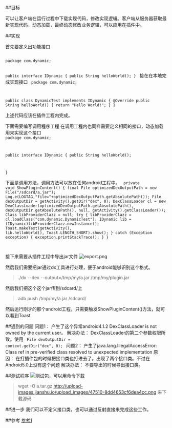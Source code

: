 ##目标

可以让客户端在运行过程中下载实现代码，修改实现逻辑。客户端从服务器获取最新实现代码，动态加载，最终动态修改业务逻辑，可以应用在插件中。

##实现

首先要定义出功能接口

<code>
package com.dynamic;

public interface IDynamic {
    public String helloWorld();
}
</code>
接在在本地完成实现接口
<code>
package com.dynamic;

public class DynamicTest implements IDynamic {
    @Override
    public String helloWorld() {
        return "Hello World!";
    }
}
</code>

上述代码应该在插件工程内完成。

下面需要编写调用程序工程
在调用工程内也同样需要定义相同的接口，动态加载用来实现这个接口
<code>
package com.dynamic;

public interface IDynamic {
    public String helloWorld();

}
</code>

下面是调用方法，调用方法可以放在任何android工程中。
<code>
		private void ShowPluginContent() {
            final File optimizedDexOutputPath = new File("/sdcard/a.jar");
            Log.e(LOGTAG,"file="+optimizedDexOutputPath.getAbsolutePath());
            File dexOutputDir = getActivity().getDir("dex", 0);
            DexClassLoader cl = new DexClassLoader(optimizedDexOutputPath.getAbsolutePath(),
            		dexOutputDir.getAbsolutePath(), null, getActivity().getClassLoader());
                Class libProviderClazz = null;
                try {
                    libProviderClazz = cl.loadClass("com.dynamic.DynamicTest");
                    IDynamic lib = (IDynamic)libProviderClazz.newInstance();
                    Toast.makeText(getActivity(), lib.helloWorld(), Toast.LENGTH_SHORT).show();
                } catch (Exception exception) {
                    exception.printStackTrace();
                }
		}

</code>

接下来需要从插件工程中导出jar文件
![export.png](http://upload-images.jianshu.io/upload_images/47510-54c0779b8c98f632.png)

然后我们需要把jar通过dx工具进行处理，便于android能够识别这个格式。


> ./dx --dex --output=/tmp/my/a.jar /tmp/my/plugin.jar


然后我们把这个这个jar传到/sdcard/上

>adb push /tmp/my/a.jar /sdcard/


然后运行刚才的那个android工程，只需要触发ShowPluginContent()方法，就可以看到Toast

##遇到的问题
问题1：
产生了这个异常android4.1.2 DexClassLoader is not owned by the current user。
解决办法：
 DexClassLoader的第二个参数权限所致。使用
<code>
File dexOutputDir = context.getDir("dex", 0);
</code>
问题2：
产生了java.lang.IllegalAccessError: Class ref in pre-verified class resolved to unexpected implementation
原因：
在打插件包的时候把接口类也打进去了。出现了两个接口类。不过在Android5.0上没有这个问题
解决办法：
不要导出的时候导出接口类。

##测试程序
![测试包，可以用命令下载](http://upload-images.jianshu.io/upload_images/47510-8dd4653cf6dea4cc.png)

> wget -O a.tar.gz http://upload-images.jianshu.io/upload_images/47510-8dd4653cf6dea4cc.png
来下载源码


##进一步
我们可以不定义接口类，也可以通过反射直接来完成这些工作。

##参考
[参考1](http://www.alloyteam.com/2014/04/android-cha-jian-yuan-li-pou-xi/)




